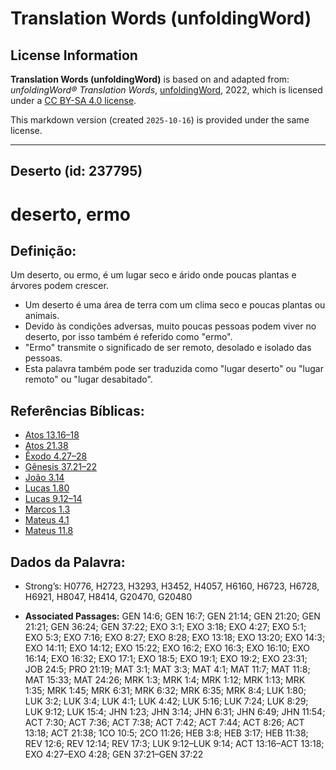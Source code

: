 # Translation Words (unfoldingWord)

## License Information

**Translation Words (unfoldingWord)** is based on and adapted from: _unfoldingWord® Translation Words_, [unfoldingWord](https://unfoldingword.org/utw), 2022, which is licensed under a [CC BY-SA 4.0 license](https://creativecommons.org/licenses/by-sa/4.0/legalcode.en).

This markdown version (created `2025-10-16`) is provided under the same license.



--------------------------------

## Deserto (id: 237795)

deserto, ermo
=============

Definição:
----------

Um deserto, ou ermo, é um lugar seco e árido onde poucas plantas e árvores podem crescer.

* Um deserto é uma área de terra com um clima seco e poucas plantas ou animais.
* Devido às condições adversas, muito poucas pessoas podem viver no deserto, por isso também é referido como "ermo".
* "Ermo" transmite o significado de ser remoto, desolado e isolado das pessoas.
* Esta palavra também pode ser traduzida como "lugar deserto" ou "lugar remoto" ou "lugar desabitado".

Referências Bíblicas:
---------------------

* [Atos 13\.16–18](https://ref.ly/Acts13:16-Acts13:18)
* [Atos 21\.38](https://ref.ly/Acts21:38)
* [Êxodo 4\.27–28](https://ref.ly/Exod4:27-Exod4:28)
* [Gênesis 37\.21–22](https://ref.ly/Gen37:21-Gen37:22)
* [João 3\.14](https://ref.ly/John3:14)
* [Lucas 1\.80](https://ref.ly/Luke1:80)
* [Lucas 9\.12–14](https://ref.ly/Luke9:12-Luke9:14)
* [Marcos 1\.3](https://ref.ly/Mark1:3)
* [Mateus 4\.1](https://ref.ly/Matt4:1)
* [Mateus 11\.8](https://ref.ly/Matt11:8)

Dados da Palavra:
-----------------

* Strong’s: H0776, H2723, H3293, H3452, H4057, H6160, H6723, H6728, H6921, H8047, H8414, G20470, G20480

* **Associated Passages:** GEN 14:6; GEN 16:7; GEN 21:14; GEN 21:20; GEN 21:21; GEN 36:24; GEN 37:22; EXO 3:1; EXO 3:18; EXO 4:27; EXO 5:1; EXO 5:3; EXO 7:16; EXO 8:27; EXO 8:28; EXO 13:18; EXO 13:20; EXO 14:3; EXO 14:11; EXO 14:12; EXO 15:22; EXO 16:2; EXO 16:3; EXO 16:10; EXO 16:14; EXO 16:32; EXO 17:1; EXO 18:5; EXO 19:1; EXO 19:2; EXO 23:31; JOB 24:5; PRO 21:19; MAT 3:1; MAT 3:3; MAT 4:1; MAT 11:7; MAT 11:8; MAT 15:33; MAT 24:26; MRK 1:3; MRK 1:4; MRK 1:12; MRK 1:13; MRK 1:35; MRK 1:45; MRK 6:31; MRK 6:32; MRK 6:35; MRK 8:4; LUK 1:80; LUK 3:2; LUK 3:4; LUK 4:1; LUK 4:42; LUK 5:16; LUK 7:24; LUK 8:29; LUK 9:12; LUK 15:4; JHN 1:23; JHN 3:14; JHN 6:31; JHN 6:49; JHN 11:54; ACT 7:30; ACT 7:36; ACT 7:38; ACT 7:42; ACT 7:44; ACT 8:26; ACT 13:18; ACT 21:38; 1CO 10:5; 2CO 11:26; HEB 3:8; HEB 3:17; HEB 11:38; REV 12:6; REV 12:14; REV 17:3; LUK 9:12–LUK 9:14; ACT 13:16–ACT 13:18; EXO 4:27–EXO 4:28; GEN 37:21–GEN 37:22

